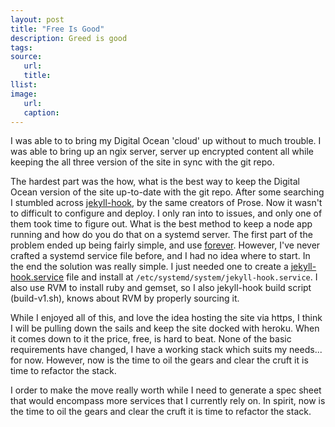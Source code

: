 ```yaml
---
layout: post
title: "Free Is Good"
description: Greed is good
tags:
source:
   url:
   title:
llist:
image:
   url:
   caption:
---
```

I was able to to bring my Digital Ocean 'cloud' up without to much trouble. I was able to bring up an ngix server, server up encrypted content all while keeping the all three version of the site in sync with the git repo.

The hardest part was the how, what is the best way to keep the Digital Ocean version of the site up-to-date with the git repo. After some searching I stumbled across [jekyll-hook][jekyllHook], by the same creators of Prose. Now it wasn't to difficult to configure and deploy. I only ran into to issues, and only one of them took time to figure out. What is the best method to keep a node app running and how do you do that on a systemd server. The first part of the problem ended up being fairly simple, and use [forever][forever]. However, I've never crafted a systemd service file before, and I had no idea where to start. In the end the solution was really simple. I just needed one to create a [jekyll-hook.service][serviceGist] file and install at `/etc/systemd/system/jekyll-hook.service`. I also use RVM to install ruby and gemset, so I also jekyll-hook build script (build-v1.sh), knows about RVM by properly sourcing it.

While I enjoyed all of this, and love the idea hosting the site via https, I think I will be pulling down the sails and keep the site docked with heroku. When it comes down to it the price, free, is hard to beat. None of the basic requirements have changed, I have a working stack which suits my needs... for now. However, now is the time to oil the gears and clear the cruft it is time to refactor the stack.

I order to make the move really worth while I need to generate a spec sheet that would encompass more services that I currently rely on. In spirit, now is the time to oil the gears and clear the cruft it is time to refactor the stack.



[jekyllHook]: http://developmentseed.org/blog/2013/05/01/introducing-jekyll-hook/
[jhGH]: https://github.com/developmentseed/jekyll-hook
[forever]: http://blog.nodejitsu.com/keep-a-nodejs-server-up-with-forever
[foreverGH]: https://github.com/nodejitsu/forever
[serviceGist]: https://gist.github.com/mitchejj/7631695